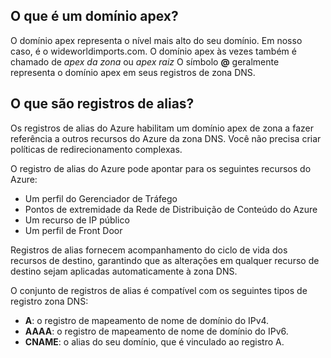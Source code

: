 ## O que é um domínio apex?
O domínio apex representa o nível mais alto do seu domínio. Em nosso caso, é o wideworldimports.com. O domínio apex às vezes também é chamado de _apex da zona_ ou _apex raiz_ O símbolo **@** geralmente representa o domínio apex em seus registros de zona DNS.

## O que são registros de alias?
Os registros de alias do Azure habilitam um domínio apex de zona a fazer referência a outros recursos do Azure da zona DNS. Você não precisa criar políticas de redirecionamento complexas.

O registro de alias do Azure pode apontar para os seguintes recursos do Azure:

- Um perfil do Gerenciador de Tráfego
- Pontos de extremidade da Rede de Distribuição de Conteúdo do Azure
- Um recurso de IP público
- Um perfil de Front Door

Registros de alias fornecem acompanhamento do ciclo de vida dos recursos de destino, garantindo que as alterações em qualquer recurso de destino sejam aplicadas automaticamente à zona DNS.

O conjunto de registros de alias é compatível com os seguintes tipos de registro zona DNS:

- **A**: o registro de mapeamento de nome de domínio do IPv4.
- **AAAA**: o registro de mapeamento de nome de domínio do IPv6.
- **CNAME**: o alias do seu domínio, que é vinculado ao registro A.
